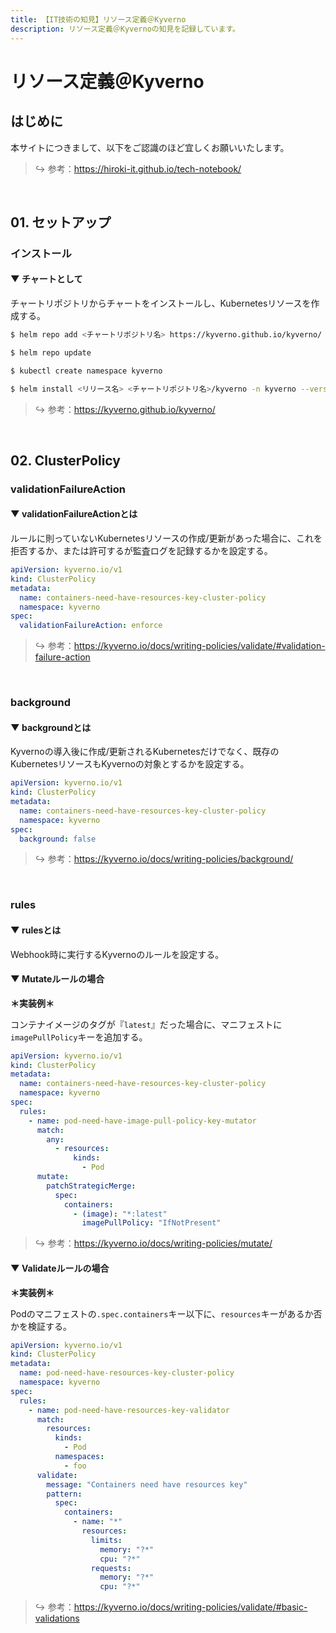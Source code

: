 ```yaml
---
title: 【IT技術の知見】リソース定義＠Kyverno
description: リソース定義＠Kyvernoの知見を記録しています。
---
```


# リソース定義＠Kyverno

## はじめに

本サイトにつきまして、以下をご認識のほど宜しくお願いいたします。



> ↪️ 参考：https://hiroki-it.github.io/tech-notebook/

<br>

## 01. セットアップ

### インストール

#### ▼ チャートとして

チャートリポジトリからチャートをインストールし、Kubernetesリソースを作成する。

```bash
$ helm repo add <チャートリポジトリ名> https://kyverno.github.io/kyverno/

$ helm repo update

$ kubectl create namespace kyverno

$ helm install <リリース名> <チャートリポジトリ名>/kyverno -n kyverno --version <バージョンタグ>
```

> ↪️ 参考：https://kyverno.github.io/kyverno/



<br>

## 02. ClusterPolicy

### validationFailureAction

#### ▼ validationFailureActionとは

ルールに則っていないKubernetesリソースの作成/更新があった場合に、これを拒否するか、または許可するが監査ログを記録するかを設定する。




```yaml
apiVersion: kyverno.io/v1
kind: ClusterPolicy
metadata:
  name: containers-need-have-resources-key-cluster-policy
  namespace: kyverno
spec:
  validationFailureAction: enforce
```

> ↪️ 参考：https://kyverno.io/docs/writing-policies/validate/#validation-failure-action


<br>


### background

#### ▼ backgroundとは

Kyvernoの導入後に作成/更新されるKubernetesだけでなく、既存のKubernetesリソースもKyvernoの対象とするかを設定する。




```yaml
apiVersion: kyverno.io/v1
kind: ClusterPolicy
metadata:
  name: containers-need-have-resources-key-cluster-policy
  namespace: kyverno
spec:
  background: false
```

> ↪️ 参考：https://kyverno.io/docs/writing-policies/background/


<br>

### rules

#### ▼ rulesとは

Webhook時に実行するKyvernoのルールを設定する。



#### ▼ Mutateルールの場合


**＊実装例＊**

コンテナイメージのタグが『```latest```』だった場合に、マニフェストに```imagePullPolicy```キーを追加する。



```yaml
apiVersion: kyverno.io/v1
kind: ClusterPolicy
metadata:
  name: containers-need-have-resources-key-cluster-policy
  namespace: kyverno
spec:
  rules:
    - name: pod-need-have-image-pull-policy-key-mutator
      match:
        any:
          - resources:
              kinds:
                - Pod
      mutate:
        patchStrategicMerge:
          spec:
            containers:
              - (image): "*:latest"
                imagePullPolicy: "IfNotPresent"
```

> ↪️ 参考：https://kyverno.io/docs/writing-policies/mutate/


#### ▼ Validateルールの場合


**＊実装例＊**

Podのマニフェストの```.spec.containers```キー以下に、```resources```キーがあるか否かを検証する。



```yaml
apiVersion: kyverno.io/v1
kind: ClusterPolicy
metadata:
  name: pod-need-have-resources-key-cluster-policy
  namespace: kyverno
spec:
  rules:
    - name: pod-need-have-resources-key-validator
      match:
        resources:
          kinds:
            - Pod
          namespaces:
            - foo
      validate:
        message: "Containers need have resources key"
        pattern:
          spec:
            containers:
              - name: "*"
                resources:
                  limits:
                    memory: "?*"
                    cpu: "?*"
                  requests:
                    memory: "?*"
                    cpu: "?*"
```

> ↪️ 参考：https://kyverno.io/docs/writing-policies/validate/#basic-validations


<br>
